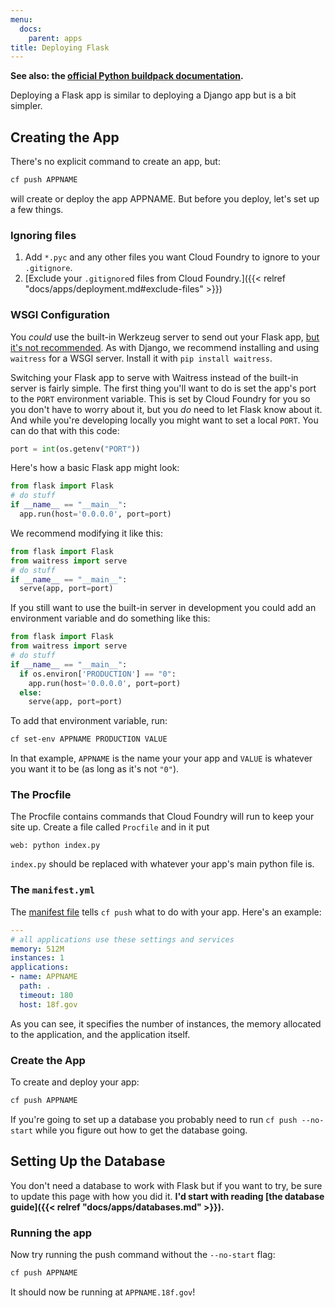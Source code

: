 ```yaml
---
menu:
  docs:
    parent: apps
title: Deploying Flask
---
```


**See also: the [official Python buildpack documentation](http://docs.cloudfoundry.org/buildpacks/python/).**

Deploying a Flask app is similar to deploying a Django app but is a bit simpler.

## Creating the App

There's no explicit command to create an app, but:

```bash
cf push APPNAME
```

will create or deploy the app APPNAME. But before you deploy, let's set up a few things.

### Ignoring files

1. Add `*.pyc` and any other files you want Cloud Foundry to ignore to your `.gitignore`.
1. [Exclude your `.gitignore`d files from Cloud Foundry.]({{< relref "docs/apps/deployment.md#exclude-files" >}})

### WSGI Configuration

You _could_ use the built-in Werkzeug server to send out your Flask app, [but it's not recommended](http://flask.pocoo.org/docs/0.10/deploying/). As with Django, we recommend installing and using `waitress` for a WSGI server. Install it with `pip install waitress`.

Switching your Flask app to serve with Waitress instead of the built-in server is fairly simple. The first thing you'll want to do is set the app's port to the `PORT` environment variable. This is set by Cloud Foundry for you so you don't have to worry about it, but you _do_ need to let Flask know about it. And while you're developing locally you might want to set a local `PORT`. You can do that with this code:

```python
port = int(os.getenv("PORT"))
```

Here's how a basic Flask app might look:

```python
from flask import Flask
# do stuff
if __name__ == "__main__":
  app.run(host='0.0.0.0', port=port)
```

We recommend modifying it like this:

```python
from flask import Flask
from waitress import serve
# do stuff
if __name__ == "__main__":
  serve(app, port=port)
```

If you still want to use the built-in server in development you could add an environment variable and do something like this:

```python
from flask import Flask
from waitress import serve
# do stuff
if __name__ == "__main__":
  if os.environ['PRODUCTION'] == "0":
    app.run(host='0.0.0.0', port=port)
  else:
    serve(app, port=port)
```

To add that environment variable, run:

```bash
cf set-env APPNAME PRODUCTION VALUE
```

In that example, `APPNAME` is the name your your app and `VALUE` is whatever you want it to be (as long as it's not `"0"`).

### The Procfile

The Procfile contains commands that Cloud Foundry will run to keep your site up. Create a file called `Procfile` and in it put

```
web: python index.py
```

`index.py` should be replaced with whatever your app's main python file is.

### The `manifest.yml`

The [manifest file](http://docs.cloudfoundry.org/devguide/deploy-apps/manifest.html) tells `cf push` what to do with your app. Here's an example:

```yaml
---
# all applications use these settings and services
memory: 512M
instances: 1
applications:
- name: APPNAME
  path: .
  timeout: 180
  host: 18f.gov
```

As you can see, it specifies the number of instances, the memory allocated to the application, and the application itself.

### Create the App

To create and deploy your app:

```bash
cf push APPNAME
```

If you're going to set up a database you probably need to run `cf push --no-start` while you figure out how to get the database going.

## Setting Up the Database

You don't need a database to work with Flask but if you want to try, be sure to update this page with how you did it. **I'd start with reading [the database guide]({{< relref "docs/apps/databases.md" >}}).**

### Running the app

Now try running the push command without the `--no-start` flag:

```bash
cf push APPNAME
```

It should now be running at `APPNAME.18f.gov`!
